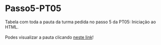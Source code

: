 # Passo5-PT05
Tabela com toda a pauta da turma pedida no passo 5 da PT05: Iniciação ao HTML.
<br>
<br>Podes visualizar a pauta clicando <a href="https://rodrigosimoesaib.github.io/Passo5-PT05/" target="_blank">neste link</a>!
